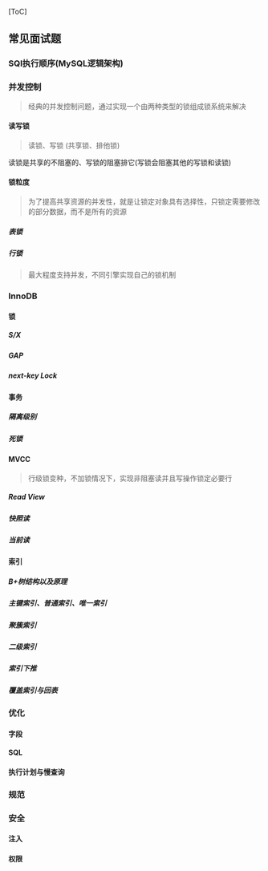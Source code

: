 [ToC]

## 常见面试题

### SQl执行顺序(MySQL逻辑架构)

### 并发控制

> 经典的并发控制问题，通过实现一个由两种类型的锁组成锁系统来解决

#### 读写锁

> 读锁、写锁 (共享锁、排他锁)

读锁是共享的不阻塞的、写锁的阻塞排它(写锁会阻塞其他的写锁和读锁)

#### 锁粒度

> 为了提高共享资源的并发性，就是让锁定对象具有选择性，只锁定需要修改的部分数据，而不是所有的资源

##### 表锁

##### 行锁

> 最大程度支持并发，不同引擎实现自己的锁机制

### InnoDB

#### 锁

##### S/X

##### GAP

##### next-key Lock

#### 事务

##### 隔离级别

##### 死锁

#### MVCC

> 行级锁变种，不加锁情况下，实现非阻塞读并且写操作锁定必要行

##### Read View

##### 快照读

##### 当前读

#### 索引

##### B+树结构以及原理

##### 主键索引、普通索引、唯一索引

##### 聚簇索引

##### 二级索引

##### 索引下推

##### 覆盖索引与回表

### 优化

#### 字段

#### SQL

#### 执行计划与慢查询

### 规范

### 安全

#### 注入

#### 权限
